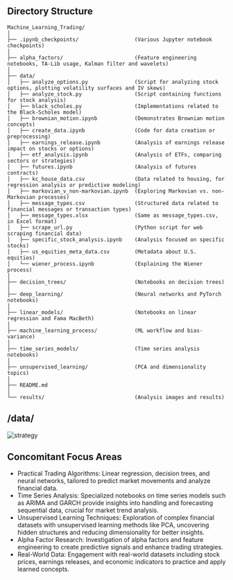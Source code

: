 ## Directory Structure

```
Machine_Learning_Trading/
│
├── .ipynb_checkpoints/                  (Various Jupyter notebook checkpoints)
│
├── alpha_factors/                       (Feature engineering notebooks, TA-Lib usage, Kalman filter and wavelets)
│
├── data/
│   ├── analyze_options.py               (Script for analyzing stock options, plotting volatility surfaces and IV skews)
│   ├── analyze_stock.py                 (Script containing functions for stock analysis)
│   ├── black_scholes.py                 (Implementations related to the Black-Scholes model)
│   ├── brownian_motion.ipynb            (Demonstrates Brownian motion concepts)
│   ├── create_data.ipynb                (Code for data creation or preprocessing)
│   ├── earnings_release.ipynb           (Analysis of earnings release impact on stocks or options)
│   ├── etf_analysis.ipynb               (Analysis of ETFs, comparing sectors or strategies)
│   ├── futures.ipynb                    (Analysis of futures contracts)
│   ├── kc_house_data.csv                (Data related to housing, for regression analysis or predictive modeling)
│   ├── markovian_v_non-markovian.ipynb  (Exploring Markovian vs. non-Markovian processes)
│   ├── message_types.csv                (Structured data related to financial messages or transaction types)
│   ├── message_types.xlsx               (Same as message_types.csv, in Excel format)
│   ├── scrape_url.py                    (Python script for web scraping financial data)
│   ├── specific_stock_analysis.ipynb    (Analysis focused on specific stocks)
│   ├── us_equities_meta_data.csv        (Metadata about U.S. equities)
│   └── wiener_process.ipynb             (Explaining the Wiener process)
│
├── decision_trees/                      (Notebooks on decision trees)
│
├── deep_learning/                       (Neural networks and PyTorch notebooks)
│
├── linear_models/                       (Notebooks on linear regression and Fama MacBeth)
│
├── machine_learning_process/            (ML workflow and bias-variance)
│
├── time_series_models/                  (Time series analysis notebooks)
│
├── unsupervised_learning/               (PCA and dimensionality topics)
│
├── README.md
│
└── results/                             (Analysis images and results)
```

## /data/

![strategy](https://github.com/SaumikDana/Machine_Learning_Trading/assets/9474631/2a1de833-3538-4193-9892-df2ad5f29bfd)


## Concomitant Focus Areas

- Practical Trading Algorithms: Linear regression, decision trees, and neural networks, tailored to predict market movements and analyze financial data.
- Time Series Analysis: Specialized notebooks on time series models such as ARIMA and GARCH provide insights into handling and forecasting sequential data, crucial for market trend analysis.
- Unsupervised Learning Techniques: Exploration of complex financial datasets with unsupervised learning methods like PCA, uncovering hidden structures and reducing dimensionality for better insights.
- Alpha Factor Research: Investigation of alpha factors and feature engineering to create predictive signals and enhance trading strategies.
- Real-World Data: Engagement with real-world datasets including stock prices, earnings releases, and economic indicators to practice and apply learned concepts.
